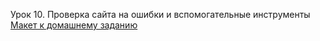 Урок 10. Проверка сайта на ошибки и вспомогательные инструменты    
[Макет к домашнему заданию](https://www.figma.com/design/mnLY69cYE5cqWM5w6n5hXx/Seo-%26-Digital-Marketing-Landing-Page?node-id=188-466&node-type=frame&t=SyQr6usbsMzPwxU1-0)  